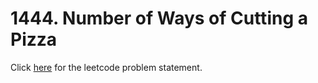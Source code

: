 
# 1444. Number of Ways of Cutting a Pizza

Click [here](https://leetcode.com/problems/number-of-ways-of-cutting-a-pizza/) for the leetcode problem statement.
